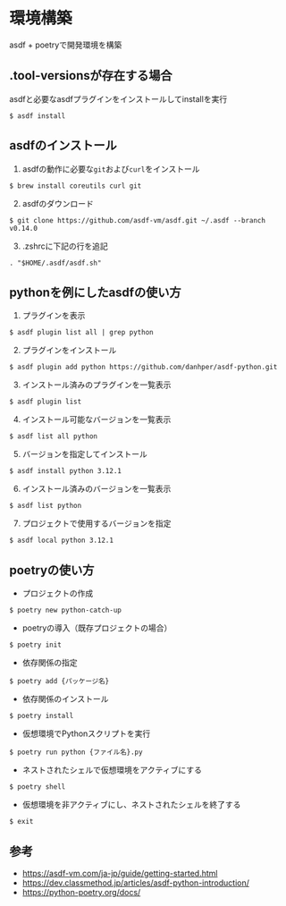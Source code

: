 # 環境構築
asdf + poetryで開発環境を構築

## .tool-versionsが存在する場合
asdfと必要なasdfプラグインをインストールしてinstallを実行
```
$ asdf install
```

## asdfのインストール
1. asdfの動作に必要な`git`および`curl`をインストール
```
$ brew install coreutils curl git
```
2. asdfのダウンロード
```
$ git clone https://github.com/asdf-vm/asdf.git ~/.asdf --branch v0.14.0
```
3. .zshrcに下記の行を追記
```
. "$HOME/.asdf/asdf.sh"
```

## pythonを例にしたasdfの使い方
1. プラグインを表示
```
$ asdf plugin list all | grep python
```
2. プラグインをインストール
```
$ asdf plugin add python https://github.com/danhper/asdf-python.git
```
3. インストール済みのプラグインを一覧表示
```
$ asdf plugin list
```
4. インストール可能なバージョンを一覧表示
```
$ asdf list all python
```
5. バージョンを指定してインストール
```
$ asdf install python 3.12.1
```
6. インストール済みのバージョンを一覧表示
```
$ asdf list python
```
7. プロジェクトで使用するバージョンを指定
```
$ asdf local python 3.12.1
```

## poetryの使い方
-  プロジェクトの作成
```
$ poetry new python-catch-up
```
-  poetryの導入（既存プロジェクトの場合）
```
$ poetry init
```
- 依存関係の指定
```
$ poetry add {パッケージ名}
```
- 依存関係のインストール
```
$ poetry install
```
- 仮想環境でPythonスクリプトを実行
```
$ poetry run python {ファイル名}.py
```
- ネストされたシェルで仮想環境をアクティブにする
```
$ poetry shell
```
- 仮想環境を非アクティブにし、ネストされたシェルを終了する
```
$ exit
```


## 参考
- https://asdf-vm.com/ja-jp/guide/getting-started.html
- https://dev.classmethod.jp/articles/asdf-python-introduction/
- https://python-poetry.org/docs/
